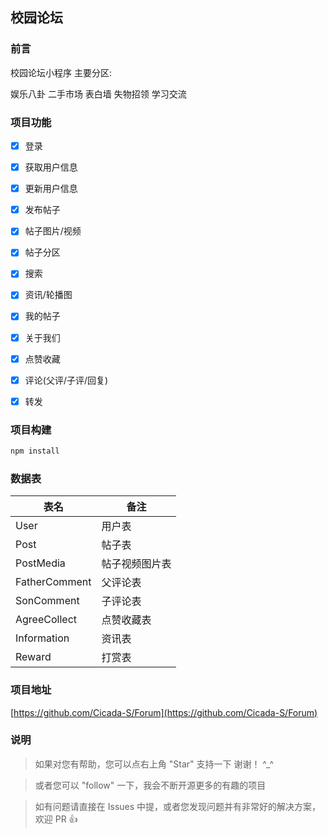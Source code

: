 ## 校园论坛


### 前言

校园论坛小程序 主要分区:

娱乐八卦  二手市场  表白墙  失物招领  学习交流


### 项目功能

- [x] 登录
- [x] 获取用户信息
- [x] 更新用户信息
- [x] 发布帖子
- [x] 帖子图片/视频
- [x] 帖子分区
- [x] 搜索
- [x] 资讯/轮播图
- [x] 我的帖子
- [x] 关于我们
- [x] 点赞收藏
- [x] 评论(父评/子评/回复)
- [x] 转发


### 项目构建

```sh
npm install

```

### 数据表

| 表名 | 备注   |
| ---- | ------ |
| User | 用户表 |
| Post | 帖子表 |
| PostMedia | 帖子视频图片表 |
| FatherComment | 父评论表 |
| SonComment | 子评论表 |
| AgreeCollect | 点赞收藏表 |
| Information | 资讯表 |
| Reward | 打赏表 |


### 项目地址
[https://github.com/Cicada-S/Forum](https://github.com/Cicada-S/Forum)


### 说明

> 如果对您有帮助，您可以点右上角 "Star" 支持一下 谢谢！ ^_^

> 或者您可以 "follow" 一下，我会不断开源更多的有趣的项目

> 如有问题请直接在 Issues 中提，或者您发现问题并有非常好的解决方案，欢迎 PR 👍
